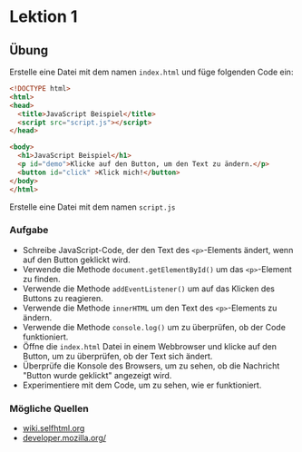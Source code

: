 # Lektion 1

## Übung

Erstelle eine Datei mit dem namen `index.html` und füge folgenden Code ein:

```html
<!DOCTYPE html>
<html>
<head>
  <title>JavaScript Beispiel</title>
  <script src="script.js"></script>
</head>

<body>
  <h1>JavaScript Beispiel</h1>
  <p id="demo">Klicke auf den Button, um den Text zu ändern.</p>
  <button id="click" >Klick mich!</button>
</body>
</html>
```

Erstelle eine Datei mit dem namen `script.js`

### Aufgabe

- Schreibe JavaScript-Code, der den Text des `<p>`-Elements ändert, wenn auf den Button geklickt wird.
- Verwende die Methode `document.getElementById()` um das `<p>`-Element zu finden.
- Verwende die Methode `addEventListener()` um auf das Klicken des Buttons zu reagieren.
- Verwende die Methode `innerHTML` um den Text des `<p>`-Elements zu ändern.
- Verwende die Methode `console.log()` um zu überprüfen, ob der Code funktioniert.
- Öffne die `index.html` Datei in einem Webbrowser und klicke auf den Button, um zu überprüfen, ob der Text sich ändert.
- Überprüfe die Konsole des Browsers, um zu sehen, ob die Nachricht "Button wurde geklickt" angezeigt wird.
- Experimentiere mit dem Code, um zu sehen, wie er funktioniert.

### Mögliche Quellen

- [wiki.selfhtml.org](https://wiki.selfhtml.org/wiki/JavaScript)
- [developer.mozilla.org/](https://developer.mozilla.org/de/docs/Web/JavaScript)
